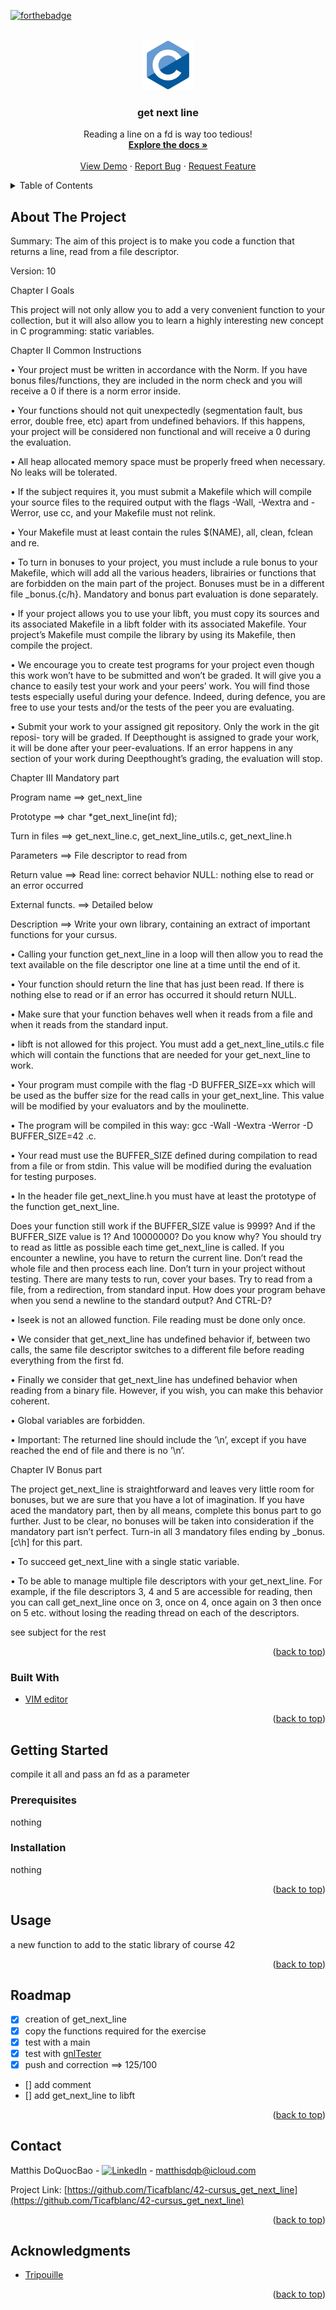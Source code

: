 <div id="top"></div>

[![forthebadge](https://forthebadge.com/images/badges/made-with-c.svg)](https://forthebadge.com)

<!-- PROJECT LOGO -->
<br />
<div align="center">
  <a href="https://github.com/Ticafblanc/42-cursus_get_next_line">
    <code><img height="80" src="https://raw.githubusercontent.com/devicons/devicon/master/icons/c/c-original.svg"></code>
  </a>

  <h3 align="center">get next line</h3>

  <p align="center">
   Reading a line on a fd is way too tedious!
    <br />
    <a href="https://github.com/Ticafblanc/42-cursus_get_next_line"><strong>Explore the docs »</strong></a>
    <br />
    <br />
    <a href="https://github.com/Ticafblanc/42-cursus_get_next_line">View Demo</a>
    ·
    <a href="https://github.com/Ticafblanc/42-cursus_get_next_line/issues">Report Bug</a>
    ·
    <a href="https://github.com/Ticafblanc/42-cursus_get_next_line/issues">Request Feature</a>
  </p>
</div>



<!-- TABLE OF CONTENTS -->
<details>
  <summary>Table of Contents</summary>
  <ol>
    <li>
      <a href="#about-the-project">About The Project</a>
      <ul>
        <li><a href="#built-with">Built With</a></li>
      </ul>
    </li>
    <li>
      <a href="#getting-started">Getting Started</a>
      <ul>
        <li><a href="#prerequisites">Prerequisites</a></li>
        <li><a href="#installation">Installation</a></li>
      </ul>
    </li>
    <li><a href="#usage">Usage</a></li>
    <li><a href="#roadmap">Roadmap</a></li>
    <li><a href="#contact">Contact</a></li>
    <li><a href="#acknowledgments">Acknowledgments</a></li>
  </ol>
</details>



<!-- ABOUT THE PROJECT -->
## About The Project

Summary: The aim of this project is to make you code a function that returns a line, read from a file descriptor.

Version: 10

Chapter I Goals

This project will not only allow you to add a very convenient function to your collection, but it will also allow you to learn a highly interesting new concept in C programming: static variables.

 Chapter II Common Instructions
 
• Your project must be written in accordance with the Norm. If you have bonus files/functions, they are included in the norm check and you will receive a 0 if there is a norm error inside.

• Your functions should not quit unexpectedly (segmentation fault, bus error, double free, etc) apart from undefined behaviors. If this happens, your project will be considered non functional and will receive a 0 during the evaluation.

• All heap allocated memory space must be properly freed when necessary. No leaks will be tolerated.

• If the subject requires it, you must submit a Makefile which will compile your source files to the required output with the flags -Wall, -Wextra and -Werror, use cc, and your Makefile must not relink.

• Your Makefile must at least contain the rules $(NAME), all, clean, fclean and re.

• To turn in bonuses to your project, you must include a rule bonus to your Makefile, which will add all the various headers, librairies or functions that are forbidden on the main part of the project. Bonuses must be in a different file _bonus.{c/h}. Mandatory and bonus part evaluation is done separately.

• If your project allows you to use your libft, you must copy its sources and its associated Makefile in a libft folder with its associated Makefile. Your project’s Makefile must compile the library by using its Makefile, then compile the project.

• We encourage you to create test programs for your project even though this work won’t have to be submitted and won’t be graded. It will give you a chance to easily test your work and your peers’ work. You will find those tests especially useful during your defence. Indeed, during defence, you are free to use your tests and/or the tests of the peer you are evaluating.

• Submit your work to your assigned git repository. Only the work in the git reposi- tory will be graded. If Deepthought is assigned to grade your work, it will be done after your peer-evaluations. If an error happens in any section of your work during Deepthought’s grading, the evaluation will stop.

 Chapter III Mandatory part
 
 Program name ==> get_next_line
 
 Prototype ==> char *get_next_line(int fd);
 
 Turn in files ==> get_next_line.c, get_next_line_utils.c, get_next_line.h
 
 Parameters ==> File descriptor to read from
 
 Return value ==> Read line: correct behavior NULL: nothing else to read or an error occurred
 
 External functs. ==> Detailed below

 Description ==> Write your own library, containing an extract of important functions for your cursus.
 
• Calling your function get_next_line in a loop will then allow you to read the text available on the file descriptor one line at a time until the end of it.

• Your function should return the line that has just been read. If there is nothing else to read or if an error has occurred it should return NULL.

• Make sure that your function behaves well when it reads from a file and when it reads from the standard input.

• libft is not allowed for this project. You must add a get_next_line_utils.c file which will contain the functions that are needed for your get_next_line to work.

• Your program must compile with the flag -D BUFFER_SIZE=xx which will be used as the buffer size for the read calls in your get_next_line. This value will be modified by your evaluators and by the moulinette.

• The program will be compiled in this way:
gcc -Wall -Wextra -Werror -D BUFFER_SIZE=42 <files>.c.

  • Your read must use the BUFFER_SIZE defined during compilation to read from a file or from stdin. This value will be modified during the evaluation for testing purposes.

  • In the header file get_next_line.h you must have at least the prototype of the function get_next_line.
  
Does your function still work if the BUFFER_SIZE value is 9999? And if the BUFFER_SIZE value is 1? And 10000000? Do you know why?
You should try to read as little as possible each time get_next_line is called. If you encounter a newline, you have to return the current line. Don’t read the whole file and then process each line.
Don’t turn in your project without testing. There are many tests to run, cover your bases. Try to read from a file, from a redirection, from standard input. How does your program behave when you send a newline to the standard output? And CTRL-D?

• lseek is not an allowed function. File reading must be done only once.

• We consider that get_next_line has undefined behavior if, between two calls, the same file descriptor switches to a different file before reading everything from the first fd.

• Finally we consider that get_next_line has undefined behavior when reading from a binary file. However, if you wish, you can make this behavior coherent.

• Global variables are forbidden.

• Important: The returned line should include the ’\n’, except if you have reached
the end of file and there is no ’\n’.

 Chapter IV Bonus part
  
The project get_next_line is straightforward and leaves very little room for bonuses, but we are sure that you have a lot of imagination. If you have aced the mandatory part, then by all means, complete this bonus part to go further. Just to be clear, no bonuses will be taken into consideration if the mandatory part isn’t perfect.
Turn-in all 3 mandatory files ending by _bonus.[c\h] for this part.

• To succeed get_next_line with a single static variable.
  
• To be able to manage multiple file descriptors with your get_next_line. For example, if the file descriptors 3, 4 and 5 are accessible for reading, then you can call get_next_line once on 3, once on 4, once again on 3 then once on 5 etc. without losing the reading thread on each of the descriptors.
  
see subject for the rest

<p align="right">(<a href="#top">back to top</a>)</p>



### Built With

* [VIM editor](https://www.vim.org)

<p align="right">(<a href="#top">back to top</a>)</p>

<!-- GETTING STARTED -->
## Getting Started

compile it all and pass an fd as a parameter

### Prerequisites

nothing

### Installation

nothing

<p align="right">(<a href="#top">back to top</a>)</p>

<!-- USAGE EXAMPLES -->
## Usage

a new function to add to the static library of course 42

<p align="right">(<a href="#top">back to top</a>)</p>

<!-- ROADMAP -->
## Roadmap

- [x] creation of get_next_line
- [x] copy the functions required for the exercise
- [X] test with  a main
- [X] test with [gnlTester](https://github.com/Tripouille/gnlTester)
- [X] push and correction ==> 125/100
- [] add comment 
- [] add get_next_line to libft

<p align="right">(<a href="#top">back to top</a>)</p>

<!-- CONTACT -->
## Contact

Matthis DoQuocBao - [![LinkedIn][linkedin-shield]][linkedin-url] - matthisdqb@icloud.com

Project Link: [https://github.com/Ticafblanc/42-cursus_get_next_line](https://github.com/Ticafblanc/42-cursus_get_next_line)

<p align="right">(<a href="#top">back to top</a>)</p>



<!-- ACKNOWLEDGMENTS -->
## Acknowledgments

* [Tripouille](https://github.com/Tripouille/gnlTester)

<p align="right">(<a href="#top">back to top</a>)</p>



<!-- MARKDOWN LINKS & IMAGES -->
<!-- https://www.markdownguide.org/basic-syntax/#reference-style-links -->
[contributors-shield]: https://img.shields.io/github/contributors/Ticafblanc/42-cursus_get_next_line.svg?style=for-the-badge
[contributors-url]: https://github.com/Ticafblanc/42-cursus_get_next_line/graphs/contributors
[forks-shield]: https://img.shields.io/github/forks/Ticafblanc/42-cursus_get_next_line.svg?style=for-the-badge
[forks-url]: https://github.com/Ticafblanc/42-cursus_get_next_line/network/members
[stars-shield]: https://img.shields.io/github/stars/Ticafblanc/42-cursus_get_next_line.svg?style=for-the-badge
[stars-url]: https://github.com/Ticafblanc/42-cursus_get_next_line/stargazers
[issues-shield]: https://img.shields.io/github/issues/Ticafblanc/42-cursus_get_next_line.svg?style=for-the-badge
[issues-url]: https://github.com/Ticafblanc/42-cursus_get_next_line/issues
[license-shield]: https://img.shields.io/github/license/Ticafblanc/42-cursus_get_next_line.svg?style=for-the-badge
[license-url]: https://github.com/Ticafblanc/42-cursus_get_next_line/blob/master/LICENSE.txt
[linkedin-shield]: https://img.shields.io/badge/-LinkedIn-black.svg?style=for-the-badge&logo=linkedin&colorB=555
[linkedin-url]: https://www.linkedin.com/in/matthis-doquocbao-a4a381192?lipi=urn%3Ali%3Apage%3Ad_flagship3_profile_view_base_contact_details%3Bqur1a8wNS0OuvMWTRXIihA%3D%3D
<!--[product-screenshot]: images/Screen Shot.png-->
